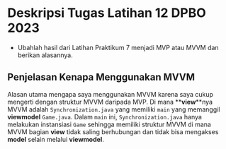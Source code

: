 # Deskripsi Tugas Latihan 12 DPBO 2023
* Ubahlah hasil dari Latihan Praktikum 7 menjadi MVP atau MVVM dan berikan alasannya.

## Penjelasan Kenapa Menggunakan MVVM
Alasan utama mengapa saya menggunakan MVVM karena saya cukup mengerti dengan struktur MVVM daripada MVP. Di mana **__view__**nya MVVM adalah `Synchronization.java` yang memiliki `main` yang memanggil **viewmodel** `Game.java`. Dalam `main` ini, `Synchronization.java` hanya melakukan instansiasi `Game` sehingga memiliki struktur MVVM di mana MVVM bagian **__view__** tidak saling berhubungan dan tidak bisa mengakses **__model__** selain melalui **__viewmodel__**.
